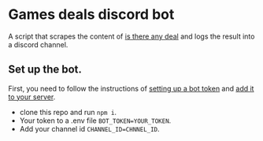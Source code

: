 # Games deals discord bot

A script that scrapes the content of [is there any deal](https://isthereanydeal.com) and logs the result into a discord channel.

## Set up the bot.

First, you need to follow the instructions of [setting up a bot token](https://discordjs.guide/preparations/setting-up-a-bot-application.html#creating-your-bot) and [add it to your server](https://discordjs.guide/preparations/adding-your-bot-to-servers.html).

- clone this repo and run ``` npm i ```.
- Your token to a .env file ``` BOT_TOKEN=YOUR_TOKEN ```.
- Add your channel id ``` CHANNEL_ID=CHNNEL_ID ```.